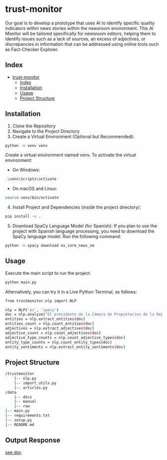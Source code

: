 # trust-monitor
Our goal is to develop a prototype that uses AI to identify specific quality indicators within news stories within the newsroom environment. This AI Monitor will be tailored specifically for newsroom editors, helping them to identify issues such as a lack of sources, an excess of adjectives, or discrepancies in information that can be addressed using online tools such as Fact-Checker Explorer.

## Index

- [trust-monitor](#trust-monitor)
  - [Index](#index)
  - [Installation](#installation)
  - [Usage](#usage)
  - [Project Structure](#project-structure)

## Installation
1. Clone the Repository
2. Navigate to the Project Directory
3. Create a Virtual Environment (Optional but Recommended):
```bash
python -m venv venv
```
Create a virtual environment named venv. To activate the virtual environment:
* On Windows:
```bash
.\venv\Scripts\activate
```
* On macOS and Linux:
```bash
source venv/bin/activate
```
4. Install Project and Dependencies (inside the project directory):
```bash
pip install -e .
```
5. Download SpaCy Language Model (for Spanish):
If you plan to use the project with Spanish language processing, you need to download the SpaCy language model. Run the following command:
```bash
python -m spacy download es_core_news_sm
```




## Usage

Execute the main script to run the project.
```bash
python main.py
```

Alternatively, you can try it in a Live Python Terminal, as follows:

```bash
from trustmonitor.nlp import NLP

nlp = NLP('es', 'spacy')
doc = nlp.analyze("El presidente de la Cámara de Propietarios de la República Argentina aseguró...")
entities = nlp.extract_entities(doc)
entities_count = nlp.count_entities(doc)
adjectives = nlp.extract_adjectives(doc)
adjective_count = nlp.count_adjectives(doc)
adjective_type_counts = nlp.count_adjective_types(doc)
entity_type_counts = nlp.count_entity_types(doc)
entity_sentiments = nlp.extract_entity_sentiments(doc)
```

## Project Structure

```bash
/trustmonitor
    |-- nlp.py
    |-- import_utils.py
    |-- articles.py
/data
    |-- docs
    |-- manual
    |-- raw
|-- main.py
|-- requirements.txt
|-- setup.py
|-- README.md
```

## Output Response
[see doc](./Trust_API_Anotacion_Noticias_Documentacion.pdf)
